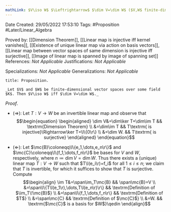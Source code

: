 ```yaml
---
mathLink: $V\iso W$ $\Leftrightarrow$ $\dim V=\dim W$ ($V,W$ finite-dim.)
---
```


<div class="topSpace"></div>

Date Created: 29/05/2022 17:53:10
Tags: #Proposition #Later/Linear_Algebra

Proved by: [[Dimension Theorem]], [[Linear map is injective iff kernel vanishes]], [[Existence of unique linear map via action on basis vectors]], [[Linear map between vector spaces of same dimension is injective iff surjective]], [[Image of linear map is spanned by image of spanning set]]
References: _Not Applicable_
Justifications: _Not Applicable_

Specializations: _Not Applicable_
Generalizations: _Not Applicable_

``` ad-Proposition
title: Proposition.

_Let $V$ and $W$ be finite-dimensional vector spaces over some field $K$. Then $V\iso W$ iff $\dim V=\dim W$._

```

_Proof_.
* ($\Rightarrow$): Let $T:V\to W$ be an invertible linear map and observe that
$$\begin{equation}
    \begin{aligned}
        \dim V&=\dim\ker T+\dim\im T && \textrm{Dimension Theorem} \\
        &=\dim\im T && T\textrm{ is injective}\Rightarrow\ker T=\l\{0\r\} \\
        &=\dim W. && T\textrm{ is surjective}
    \end{aligned}
\end{equation}$$

* ($\Leftarrow$): Let $\mc{B}\coloneqq\l\{e_1,\dots,e_n\r\}$ and $\mc{C}\coloneqq\l\{f_1,\dots,f_n\r\}$ be bases for $V$ and $W$, respectively, where $n\coloneqq\dim V=\dim W$. Thus there exists a (unique) linear map $T:V\to W$ such that $T\l(e_i\r)=f_i$ for all $1\leq i\leq n$; we claim that $T$ is invertible, for which it suffices to show that $T$ is surjective. Compute
$$\begin{align}
    \im T&=\span\im_T\mc{B} && \span\mc{B}=V \\
    &=\span\l\{T\l(e_1\r),\dots,T\l(e_n\r)\r\} && \textrm{Definition of $\im_T\!\mc{B}$} \\
    &=\span\l\{f_1,\dots,f_n\r\} && \textrm{Definition of $T$} \\
    &=\span\mc{C} && \textrm{Definition of $\mc{C}$} \\
    &=W. && \textrm{$\mc{C}$ is a basis for $W$}\qedin
\end{align}$$
